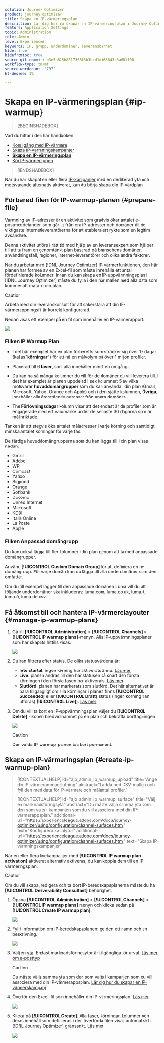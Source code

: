 ```yaml
---
solution: Journey Optimizer
product: journey optimizer
title: Skapa en IP-värmeringsplan
description: Lär dig hur du skapar en IP-värmeringsplan i Journey Optimizer
feature: Application Settings
topic: Administration
role: Admin
level: Experienced
keywords: IP, grupp, underdomäner, leveransbarhet
hide: true
hidefromtoc: true
source-git-commit: b3e5a825b881736516b3bcd1d368843c3a601100
workflow-type: tm+mt
source-wordcount: '797'
ht-degree: 1%

---
```


# Skapa en IP-värmeringsplan {#ip-warmup}

>[!BEGINSHADEBOX]

Vad du hittar i den här handboken:

* [Kom igång med IP-värmare](ip-warmup-gs.md)
* [Skapa IP-värmningskampanjer](ip-warmup-campaign.md)
* **[Skapa en IP-värmeringsplan](ip-warmup-plan.md)**
* [Kör IP-värmerappen](ip-warmup-execution.md)

>[!ENDSHADEBOX]

När du har skapat en eller flera [IP-kampanjer](ip-warmup-campaign.md) med en dedikerad yta och motsvarande alternativ aktiverat, kan du börja skapa din IP-värdplan.

## Förbered filen för IP-warmup-planen {#prepare-file}

Varmning av IP-adresser är en aktivitet som gradvis ökar antalet e-postmeddelanden som går ut från era IP-adresser och domäner till de viktigaste Internetleverantörerna för att etablera ert rykte som en legitim avsändare.

Denna aktivitet utförs i rätt tid med hjälp av en leveransexpert som hjälper till att ta fram en genomtänkt plan baserad på branschens domäner, användningsfall, regioner, Internet-leverantörer och olika andra faktorer.

När du arbetar med [!DNL Journey Optimizer] IP-värmerfunktionen, den här planen har formen av en Excel-fil som måste innehålla ett antal fördefinierade kolumner. Innan du kan skapa en IP-uppvärmningsplan i [!DNL Journey Optimizer] måste du fylla i den här mallen med alla data som kommer att mata in din plan.

>[!CAUTION]
>
>Arbeta med din leveranskonsult för att säkerställa att din IP-värmerappningsfil är korrekt konfigurerad.

Nedan visas ett exempel på en fil som innehåller en IP-värmerapport.

![](assets/ip-warmup-sample-file.png)

### Fliken IP Warmup Plan

* I det här exemplet har en plan förberetts som sträcker sig över 17 dagar (kallas&quot;**körningar**&quot;) för att nå en målvolym på över 1 miljon profiler.

* Planerad till 6 **faser**, som alla innehåller minst en omgång.

* Du kan ha så många kolumner du vill för de domäner du vill leverera till. I det här exemplet är planen uppdelad i sex kolumner: 5 av vilka motsvarar **huvuddomängrupper** som du kan använda i din plan (Gmail, Microsoft, Yahoo, Orange och Apple) och i den sjätte kolumnen, **Övriga**, innehåller alla återstående adresser från andra domäner.
* The **Förlovningsdagar** kolumn visar att det endast är de profiler som är engagerade med ert varumärke under de senaste 30 dagarna som är målinriktade.

Tanken är att stegvis öka antalet måladresser i varje körning och samtidigt minska antalet körningar för varje fas.

De färdiga huvuddomängrupperna som du kan lägga till i din plan visas nedan:

* Gmail
* Adobe
* WP
* Comcast
* Yahoo
* Bigpond
* Orange
* Softbank
* Docomo
* United Internet
* Microsoft
* KDDI
* Italia Online
* La Poste
* Apple

### Fliken Anpassad domängrupp

Du kan också lägga till fler kolumner i din plan genom att ta med anpassade domängrupper.

Använd **[!UICONTROL Custom Domain Group]** för att definiera en ny domängrupp. För varje domän kan du lägga till alla underdomäner som den omfattar.<!--TBC-->

Om du till exempel lägger till den anpassade domänen Luma vill du att följande underdomäner ska inkluderas: luma.com, luma.co.uk, luma.it, luma.fr, luma.de osv.

## Få åtkomst till och hantera IP-värmerelayouter {#manage-ip-warmup-plans}

1. Gå till **[!UICONTROL Administration]** > **[!UICONTROL Channels]** > **[!UICONTROL IP warmup plans]**-menyn. Alla IP-uppvärmningsplaner som har skapats hittills visas.

   ![](assets/ip-warmup-filter-list.png)

1. Du kan filtrera efter status. De olika statusvärdena är:

   * **Inte startat**: ingen körning har aktiverats ännu. [Läs mer](ip-warmup-execution.md#define-runs)
   * **Live**: planen ändras till den här statusen så snart den första körningen i den första fasen har aktiverats. [Läs mer](ip-warmup-execution.md#define-runs)
   * **Slutförd**: planen har markerats som slutförd. Det här alternativet är bara tillgängligt om alla körningar i planen finns **[!UICONTROL Succeeded]** eller **[!UICONTROL Draft]** status (ingen körning kan utföras) **[!UICONTROL Live]**). [Läs mer](ip-warmup-execution.md#define-runs#mark-as-completed)
     <!--* **Paused**: to check (user action)-->

1. Om du vill ta bort en IP-uppvärmningsplan väljer du **[!UICONTROL Delete]** -ikonen bredvid namnet på en plan och bekräfta borttagningen.

   ![](assets/ip-warmup-delete-plan.png)

   >[!CAUTION]
   >
   >Den valda IP-warmup-planen tas bort permanent.

## Skapa en IP-värmeringsplan {#create-ip-warmup-plan}

>[!CONTEXTUALHELP]
>id="ajo_admin_ip_warmup_upload"
>title="Ange din IP-värmerammanslutning"
>abstract="Ladda ned CSV-mallen och fyll den med data för IP-värmare och målantal profiler."

>[!CONTEXTUALHELP]
>id="ajo_admin_ip_warmup_surface"
>title="Välj en marknadsföringsyta"
>abstract="Du måste välja samma yta som den som valts i kampanjen som du vill associera med din IP-värmerappsplan."
>additional-url="https://experienceleague.adobe.com/docs/journey-optimizer/using/configuration/channel-surfaces.html" text="Konfigurera kanalytor"
>additional-url="https://experienceleague.adobe.com/docs/journey-optimizer/using/configuration/channel-surfaces.html" text="Skapa IP-värmningskampanjer"

När en eller flera livekampanjer med **[!UICONTROL IP warmup plan activation]** aktiverat alternativ aktiveras, du kan koppla dem till en IP-värmeringsplan.

>[!CAUTION]
>
>Om du vill skapa, redigera och ta bort IP-beredskapsplanerna måste du ha **[!UICONTROL Deliverability Consultant]** behörighet. <!--Learn more on managing [!DNL Journey Optimizer] users' access rights in [this section](../administration/permissions-overview.md).-->

1. Öppna **[!UICONTROL Administration]** > **[!UICONTROL Channels]** > **[!UICONTROL IP warmup plans]** menyn och klicka sedan på **[!UICONTROL Create IP warmup plan]**.

   ![](assets/ip-warmup-create-plan.png)

1. Fyll i information om IP-beredskapsplanen: ge den ett namn och en beskrivning.

   ![](assets/ip-warmup-plan-details.png)

1. Välj en [yta](channel-surfaces.md). Endast marknadsföringsytor är tillgängliga för urval. [Läs mer om e-posttyp](../email/email-settings.md#email-type)

   >[!CAUTION]
   >
   >Du måste välja samma yta som den som valts i kampanjen som du vill associera med din IP-värmerappsplan. [Lär dig hur du skapar en IP-värmerskampanj](ip-warmup-campaign.md)

1. Överför den Excel-fil som innehåller din IP-värmeringsplan. [Läs mer](#prepare-file)

   <!--
    You can also download the Excel template from the [!DNL Journey Optimizer] user interface and upload it after filling it with the IP warmup details.-->

   ![](assets/ip-warmup-upload-success.png)

1. Klicka på **[!UICONTROL Create]**. Alla faser, körningar, kolumner och deras innehåll som definieras i den överförda filen visas automatiskt i [!DNL Journey Optimizer] gränssnitt. [Läs mer](ip-warmup-execution.md)

   ![](assets/ip-warmup-plan-uploaded.png)
